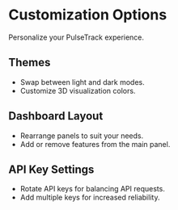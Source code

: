 # Customization Options

Personalize your PulseTrack experience.

## Themes
- Swap between light and dark modes.
- Customize 3D visualization colors.

## Dashboard Layout
- Rearrange panels to suit your needs.
- Add or remove features from the main panel.

## API Key Settings
- Rotate API keys for balancing API requests.
- Add multiple keys for increased reliability.
